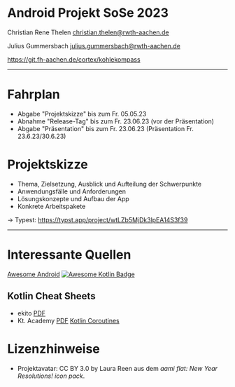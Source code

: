 # Android Projekt SoSe 2023

Christian Rene Thelen <christian.thelen@rwth-aachen.de>

Julius Gummersbach <julius.gummersbach@rwth-aachen.de>

https://git.fh-aachen.de/cortex/kohlekompass

---

# Fahrplan
- Abgabe "Projektskizze" bis zum Fr. 05.05.23
- Abnahme "Release-Tag" bis zum Fr. 23.06.23 (vor der Präsentation)
- Abgabe "Präsentation" bis zum Fr. 23.06.23 (Präsentation Fr. 23.6.23/30.6.23)

# Projektskizze
- Thema, Zielsetzung, Ausblick und Aufteilung der Schwerpunkte
- Anwendungsfälle und Anforderungen
- Lösungskonzepte und Aufbau der App
- Konkrete Arbeitspakete

-> Typest: https://typst.app/project/wtLZb5MjDk3lpEA14S3f39

---

# Interessante Quellen

[Awesome Android](https://github.com/JStumpp/awesome-android)
[![Awesome Kotlin Badge](https://kotlin.link/awesome-kotlin.svg)](https://github.com/KotlinBy/awesome-kotlin)

## Kotlin Cheat Sheets
 - ekito [PDF](https://files.speakerdeck.com/presentations/d99116461caa4bfdb706cdd1ccc0a6c7/Kotlin_Cheat_Sheet_1p_-_by_ekito_1.2.pdf)
- Kt. Academy [PDF](https://kt.academy/Kotlin_Cheat_Sheet.pdf)
[Kotlin Coroutines](https://kt.academy/Kotlin_Coroutines_Cheat_Sheet.pdf)

# Lizenzhinweise

- Projektavatar: CC BY 3.0 by Laura Reen aus dem _aami flat: New Year Resolutions! icon pack_.
